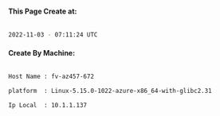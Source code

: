 
   
#### This Page Create at:

```bash

2022-11-03 - 07:11:24 UTC

```

#### Create By Machine:

```bash

Host Name : fv-az457-672

platform  : Linux-5.15.0-1022-azure-x86_64-with-glibc2.31

Ip Local  : 10.1.1.137

```

